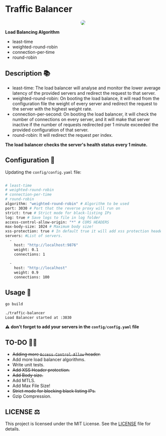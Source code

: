 # Traffic Balancer

<p align="center">
  <img src="https://i.postimg.cc/prDRd08h/logo.gif" style="border-radius:10px;"/>
</p>

**Load Balancing Algorithm**
- least-time
- weighted-round-robin
- connection-per-time
- round-robin

## Description :books:

- least-time: The load balancer will analyse and monitor the lower average latency of the provided servers and redirect the request to that server.
- weighted-round-robin: On booting the load balance, it will read from the configuration file the weight of every server and redirect the request to the server with the highest weight rate.
- connection-per-second: On booting the load balancer, it will check the number of connections on every server, and it will make that server inactive if the number of requests redirected per 1 minute exceeded the provided configuration of that server.
- round-robin: It will redirect the request per index.

**The load balancer checks the server's health status every 1 minute.**

## Configuration :construction:

Updating the `config/config.yaml` file:
```bash

# least-time
# weighted-round-robin
# connection-per-time
# round-robin
algorithm: "weighted-round-robin" # Algorithm to be used
port: 3030 # Port that the reverse proxy will run on
strict: true # Strict mode for black-listing IPs
log: true # Save logs to file in log folder
access-control-allow-origin: "*" # CORS HEADERS
max-body-size: 1024 # Maximum body size!
xss-protection: true # In default true it will add xss protection header to the requested sent from load balancer to the server.
servers: #List of servers.
  - 
    host: "http://localhost:9876"
    weight: 0.1
    connections: 1
  
  - 
    host: "http://localhost"
    weight: 0.9
    connections: 100

```

## Usage :rocket:

```bash
go build
```

```bash
./traffic-balancer 
Load Balancer started at :3030
```

:warning: **don't forget to add your servers in the `config/config.yaml` file**

## TO-DO :man_playing_handball:	
- ~~Adding more `Access-Control-Allow` header.~~
- Add more load balancer algorithms.
- Write unit tests.
- ~~Add XSS Header protection.~~
- ~~Add Body size.~~
- Add MTLS.
- Add Max File Size!
- ~~Strict mode for blocking black listing IPs.~~
- Gzip Compression.

## LICENSE :balance_scale:

This project is licensed under the MIT License. See the [LICENSE](https://github.com/AAVision/traffic-balancer/blob/main/LICENSE) file for details.
